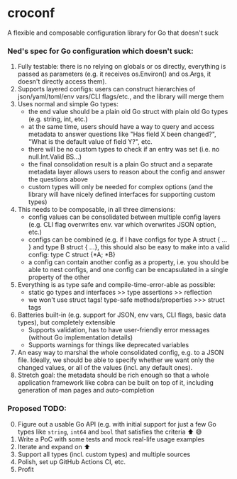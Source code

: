 # croconf

A flexible and composable configuration library for Go that doesn't suck

### Ned's spec for Go configuration which doesn't suck:

1. Fully testable: there is no relying on globals or os directly, everything is passed as parameters (e.g. it receives os.Environ() and os.Args, it doesn't directly access them).
1. Supports layered configs: users can construct hierarchies of json/yaml/toml/env vars/CLI flags/etc., and the library will merge them
1. Uses normal and simple Go types:
    - the end value should be a plain old Go struct with plain old Go types (e.g. string, int, etc.)
    - at the same time, users should have a way to query and access metadata to answer questions like "Has field X been changed?", "What is the default value of field Y?", etc.
    - there will be no custom types to check if an entry was set (i.e. no null.Int.Valid BS...)
    - the final consolidation result is a plain Go struct and a separate metadata layer allows users to reason about the config and answer the questions above
    - custom types will only be needed for complex options (and the library will have nicely defined interfaces for supporting custom types)
1. This needs to be composable, in all three dimensions:
    - config values can be consolidated between multiple config layers (e.g. CLI flag overwrites env. var which overwrites JSON option, etc.)
    - configs can be combined (e.g. if I have configs for type A struct { ... } and type B struct { ...}, this should also be easy to make into a valid config: type C struct {*A; *B}
    - a config can contain another config as a property, i.e. you should be able to nest configs, and one config can be encapsulated in a single property of the other
1. Everything is as type safe and compile-time-error-able as possible:
    - static go types and interfaces >> type assertions >> reflection
    - we won't use struct tags! type-safe methods/properties >>> struct tags
1. Batteries built-in (e.g. support for JSON, env vars, CLI flags, basic data types), but completely extensible
    - Supports validation, has to have user-friendly error messages (without Go implementation details)
    - Supports warnings for things like deprecated variables
1. An easy way to marshal the whole consolidated config, e.g. to a JSON file. Ideally, we should be able to specify whether we want only the changed values, or all of the values (incl. any default ones).
1. Stretch goal: the metadata should be rich enough so that a whole application framework like cobra can be built on top of it, including generation of man pages and auto-completion


### Proposed TODO:
0. Figure out a usable Go API (e.g. with initial support for just a few Go types like `string`, `int64` and `bool` that satisfies the criteria :arrow_up: :sweat_smile:
1. Write a PoC with some tests and mock real-life usage examples
2. Iterate and expand on :arrow_up:
3. Support all types (incl. custom types) and multiple sources
4. Polish, set up GitHub Actions CI, etc.
5. Profit

